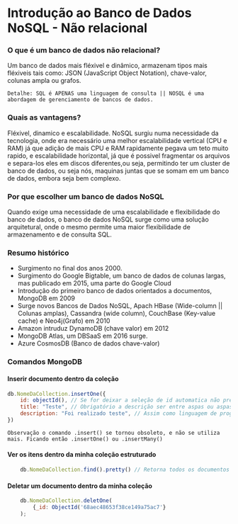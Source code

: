 # Introdução ao Banco de Dados NoSQL - Não relacional

### O que é um banco de dados não relacional?

Um banco de dados mais fléxivel e dinâmico, armazenam tipos mais fléxiveis tais como: JSON (JavaScript Object Notation), chave-valor, colunas ampla ou grafos.

`Detalhe: SQL é APENAS uma linguagem de consulta || NOSQL é uma abordagem de gerenciamento de bancos de dados.`

### Quais as vantagens?

Fléxivel, dinamico e escalabilidade. NoSQL surgiu numa necessidade da tecnologia, onde era necessário uma melhor escalabilidade vertical (CPU e RAM) já que adição de mais CPU e RAM rapidamente pegava um teto muito rapido, e escalabilidade horizontal, já que é possivel fragmentar os arquivos e separa-los eles em discos diferentes,ou seja, permitindo ter um cluster de banco de dados, ou seja nós, maquinas juntas que se somam em um banco de dados, embora seja bem complexo.

### Por que escolher um banco de dados NoSQL

Quando exige uma necessidade de uma escalabilidade e flexibilidade do banco de dados, o banco de dados NoSQL surge como uma solução arquitetural, onde o mesmo permite uma maior flexibilidade de armazenamento e de consulta SQL. 

### Resumo histórico

- Surgimento no final dos anos 2000.
- Surgimento do Google Bigtable, um banco de dados de colunas largas, mas publicado em 2015, uma parte do Google Cloud
- Introdução do primeiro banco de dados orientados a documentos, MongoDB em 2009
- Surge novos Bancos de Dados NoSQL, Apach HBase (Wide-column || Colunas amplas), Cassandra (wide column), CouchBase (Key-value cache) e Neo4j(Grafo) em 2010
- Amazon intruduz DynamoDB (chave valor) em 2012
- MongoDB Atlas, um DBSaaS em 2016 surge.
- Azure CosmosDB (Banco de dados chave-valor)

### Comandos MongoDB

#### Inserir documento dentro da coleção
```javascript
db.NomeDaCollection.insertOne({
    id: objectId(), // Se for deixar a seleção de id automatica não precisa escrever essa parte
    title: "Teste", // Obrigatório a descrição ser entre aspas ou aspas dupla
    description: "Foi realizado teste", // Assim como linguagem de programação, em caso de escrever outro parâmetro necessário a utilização da virgula.
})
```

`Observação o comando .insert() se tornou obsoleto, e não se utiliza mais. Ficando então .insertOne() ou .insertMany()`

#### Ver os itens dentro da minha coleção estruturado

```javascript
    db.NomeDaCollection.find().pretty() // Retorna todos os documentos dentro da minha coleção, o .pretty() é comumente usado para retornar os valores estruturados, já que o .find() sozinho não retorna com estruturação
```

#### Deletar um documento dentro da minha coleção

```javascript
    db.NomeDaCollection.deletOne(
        {_id: ObjectId('68aec48653f38ce149a75ac7'}
    );
```
